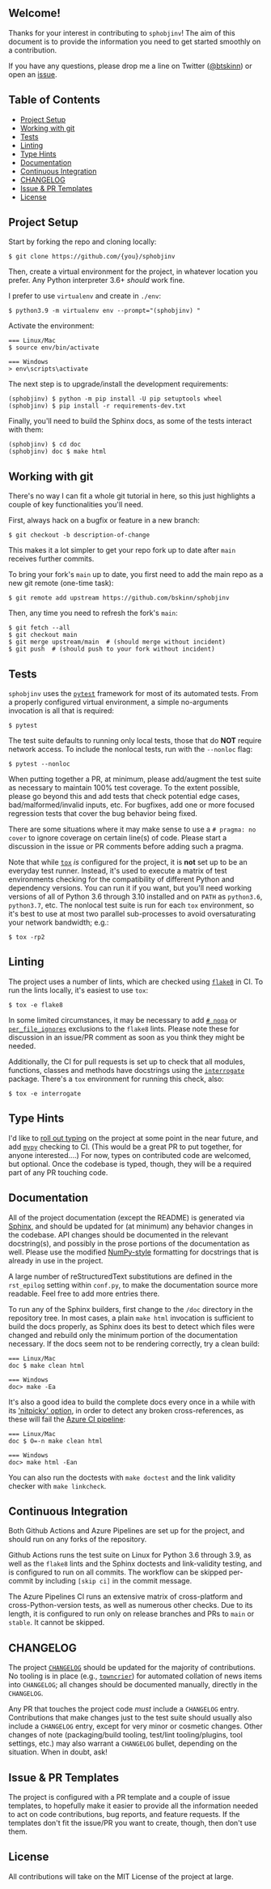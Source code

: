 Welcome!
--------

Thanks for your interest in contributing to `sphobjinv`!
The aim of this document is to provide the information you need
to get started smoothly on a contribution.

If you have any questions, please drop me a line on Twitter
([@btskinn](https://twitter.com/btskinn)) or open an
[issue](https://github.com/bskinn/sphobjinv/issues).


Table of Contents
-----------------

<!--TOC-->

- [Project Setup](#project-setup)
- [Working with git](#working-with-git)
- [Tests](#tests)
- [Linting](#linting)
- [Type Hints](#type-hints)
- [Documentation](#documentation)
- [Continuous Integration](#continuous-integration)
- [CHANGELOG](#changelog)
- [Issue & PR Templates](#issue--pr-templates)
- [License](#license)

<!--TOC-->


## Project Setup

Start by forking the repo and cloning locally:

```
$ git clone https://github.com/{you}/sphobjinv
```

Then, create a virtual environment for the project,
in whatever location you prefer. Any Python interpreter 3.6+ *should* work fine.

I prefer to use `virtualenv` and create in `./env`:

```
$ python3.9 -m virtualenv env --prompt="(sphobjinv) "
```

Activate the environment:

```
=== Linux/Mac
$ source env/bin/activate

=== Windows
> env\scripts\activate
```

The next step is to upgrade/install the development requirements:

```
(sphobjinv) $ python -m pip install -U pip setuptools wheel
(sphobjinv) $ pip install -r requirements-dev.txt
```

Finally, you'll need to build the Sphinx docs,
as some of the tests interact with them:

```
(sphobjinv) $ cd doc
(sphobjinv) doc $ make html
```


## Working with git

There's no way I can fit a whole git tutorial in here, so this
just highlights a couple of key functionalities you'll need.

First, always hack on a bugfix or feature in a new branch:

```
$ git checkout -b description-of-change
```

This makes it a lot simpler to get your repo fork up to date
after `main` receives further commits.

To bring your fork's `main` up to date, you first need to
add the main repo as a new git remote (one-time task):

```
$ git remote add upstream https://github.com/bskinn/sphobjinv
```

Then, any time you need to refresh the fork's `main`:

```
$ git fetch --all
$ git checkout main
$ git merge upstream/main  # (should merge without incident)
$ git push  # (should push to your fork without incident)
```


## Tests

`sphobjinv` uses the [`pytest`](https://github.com/pytest-dev/pytest)
framework for most of its automated tests. From a properly configured
virtual environment, a simple no-arguments invocation is all
that is required:

```
$ pytest
```

The test suite defaults to running only local tests,
those that do **NOT** require network access. To include
the nonlocal tests, run with the `--nonloc` flag:

```
$ pytest --nonloc
```

When putting together a PR, at minimum, please add/augment the test suite
as necessary to maintain 100% test coverage. To the extent possible,
please go beyond this and add tests that check potential edge cases,
bad/malformed/invalid inputs, etc. For bugfixes, add one or more
focused regression tests that cover the bug behavior being fixed.

There are some situations where it may make sense to use a
`# pragma: no cover` to ignore coverage on certain line(s) of code.
Please start a discussion in the issue or PR comments before
adding such a pragma.

Note that while [`tox`](https://github.com/tox-dev/tox/) *is*
configured for the project, it is **not** set up to be an everyday test runner.
Instead, it's used to execute a matrix of test environments
checking for the compatibility of different Python and  dependency
versions. You can run it if you want, but you'll need
working versions of all of Python 3.6 through 3.10
installed and on `PATH` as `python3.6`, `python3.7`, etc.
The nonlocal test suite is run for each `tox` environment, so
it's best to use at most two parallel sub-processes to avoid oversaturating
your network bandwidth; e.g.:

```
$ tox -rp2
```


## Linting

The project uses a number of lints, which are checked using
[`flake8`](https://gitlab.com/pycqa/flake8) in CI.
To run the lints locally, it's easiest to use `tox`:

```
$ tox -e flake8
```

In some limited circumstances, it may be necessary to add 
[`# noqa`](https://flake8.pycqa.org/en/stable/user/violations.html#in-line-ignoring-errors)
or [`per_file_ignores`](https://flake8.pycqa.org/en/stable/user/options.html#cmdoption-flake8-per-file-ignores)
exclusions to the `flake8` lints.
Please note these for discussion in an issue/PR comment
as soon as you think they might be needed.

Additionally, the CI for pull requests is set up to check that all
modules, functions, classes and methods have docstrings
using the [`interrogate`](https://pypi.org/project/interrogate/) package.
There's a `tox` environment for running this check, also:

```
$ tox -e interrogate
```


## Type Hints

I'd like to [roll out typing](https://github.com/bskinn/sphobjinv/issues/132)
on the project at some point in the near future, and add
[`mypy`](https://github.com/python/mypy) checking to CI.
(This would be a great PR to put together, for anyone interested....)
For now, types on contributed code are welcomed, but optional.
Once the codebase is typed, though, they will be a required part of
any PR touching code.


## Documentation

All of the project documentation (except the README) is
generated via [Sphinx](https://github.com/sphinx-doc/sphinx),
and should be updated for (at minimum) any behavior changes
in the codebase. API changes should be documented in the
relevant docstring(s), and possibly in the prose portions
of the documentation as well. Please use the modified
[NumPy-style](https://numpydoc.readthedocs.io/en/latest/format.html)
formatting for docstrings that is already in use in the project.

A large number of reStructuredText substitutions are defined in the `rst_epilog`
setting within `conf.py`, to make the documentation source
more readable. Feel free to add more entries there.

To run any of the Sphinx builders, first change to the `/doc` directory
in the repository tree. In most cases, a plain `make html` invocation
is sufficient to build the docs properly,
as Sphinx does its best to detect which files were changed and
rebuild only the minimum portion of the documentation necessary.
If the docs seem not to be rendering correctly, try a clean build:

```
=== Linux/Mac
doc $ make clean html

=== Windows
doc> make -Ea
```

It's also a good idea to build the complete docs every once in a while with
its ['nitpicky' option](https://www.sphinx-doc.org/en/master/usage/configuration.html#confval-nitpicky),
in order to detect any broken cross-references, as these will fail
the [Azure CI pipeline](#continuous-integration):

```
=== Linux/Mac
doc $ O=-n make clean html

=== Windows
doc> make html -Ean
```

You can also run the doctests with `make doctest`
and the link validity checker with `make linkcheck`.


## Continuous Integration

Both Github Actions and Azure Pipelines are set up for the project,
and should run on any forks of the repository.

Github Actions runs the test suite on Linux for Python 3.6 through 3.9,
as well as the `flake8` lints and the Sphinx doctests and link-validity testing,
and is configured to run on all commits. The workflow can be skipped
per-commit by including `[skip ci]` in the commit message.

The Azure Pipelines CI runs an extensive matrix of cross-platform and
cross-Python-version tests, as well as numerous other checks.
Due to its length, it is configured to run only on release branches
and PRs to `main` or `stable`. It cannot be skipped.


## CHANGELOG

The project [`CHANGELOG`](https://github.com/bskinn/sphobjinv/blob/main/CHANGELOG.md)
should be updated for the majority of contributions. No tooling is in place
(e.g., [`towncrier`](https://github.com/twisted/towncrier)) for automated collation
of news items into `CHANGELOG`;
all changes should be documented manually, directly in the `CHANGELOG`.

Any PR that touches the project code *must* include a `CHANGELOG` entry.
Contributions that make changes just to the test suite should usually also include
a `CHANGELOG` entry, except for very minor or cosmetic changes. Other changes of note
(packaging/build tooling, test/lint tooling/plugins, tool settings, etc.)
may also warrant a `CHANGELOG` bullet, depending on the situation.
When in doubt, ask!


## Issue & PR Templates

The project is configured with a PR template and a couple of
issue templates, to hopefully make it easier to provide all
the information needed to act on code contributions, bug reports,
and feature requests. If the templates don't fit the issue/PR
you want to create, though, then don't use them.


## License

All contributions will take on the MIT License of the project at large.

